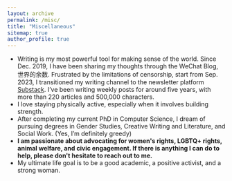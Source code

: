 ```yaml
---
layout: archive
permalink: /misc/
title: "Miscellaneous"
sitemap: true
author_profile: true
---
```



* Writing is my most powerful tool for making sense of the world. Since Dec. 2019, I have been sharing my thoughts through the WeChat Blog, 世界的余数. Frustrated by the limitations of censorship, start from Sep. 2023, I transitioned my writing channel to the newsletter platform [Substack](https://yist.substack.com/). I’ve been writing weekly posts for around five years, with more than 220 articles and 500,000 characters. 
* I love staying physically active, especially when it involves building strength. 
* After completing my current PhD in Computer Science, I dream of pursuing degrees in Gender Studies, Creative Writing and Literature, and Social Work. (Yes, I’m definitely greedy)
* **I am passionate about advocating for women's rights, LGBTQ+ rights, animal welfare, and civic engagement. If there is anything I can do to help, please don't hesitate to reach out to me.**
* My ultimate life goal is to be a good academic, a positive activist, and a strong woman.




